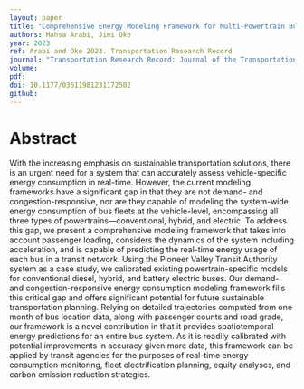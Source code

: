```yaml
---
layout: paper
title: "Comprehensive Energy Modeling Framework for Multi-Powertrain Bus Transit Systems"
authors: Mahsa Arabi, Jimi Oke
year: 2023
ref: Arabi and Oke 2023. Transportation Research Record
journal: "Transportation Research Record: Journal of the Transportation Research Board :036119812311725."
volume: 
pdf:
doi: 10.1177/03611981231172502
github:
---
```

# Abstract
With the increasing emphasis on sustainable transportation solutions, there is an urgent need for a system that can accurately assess vehicle-specific energy consumption in real-time. However, the current modeling frameworks have a significant gap in that they are not demand- and congestion-responsive, nor are they capable of modeling the system-wide energy consumption of bus fleets at the vehicle-level, encompassing all three types of powertrains—conventional, hybrid, and electric. To address this gap, we present a comprehensive modeling framework that takes into account passenger loading, considers the dynamics of the system including acceleration, and is capable of predicting the real-time energy usage of each bus in a transit network. Using the Pioneer Valley Transit Authority system as a case study, we calibrated existing powertrain-specific models for conventional diesel, hybrid, and battery electric buses. Our demand- and congestion-responsive energy consumption modeling framework fills this critical gap and offers significant potential for future sustainable transportation planning. Relying on detailed trajectories computed from one month of bus location data, along with passenger counts and road grade, our framework is a novel contribution in that it provides spatiotemporal energy predictions for an entire bus system. As it is readily calibrated with potential improvements in accuracy given more data, this framework can be applied by transit agencies for the purposes of real-time energy consumption monitoring, fleet electrification planning, equity analyses, and carbon emission reduction strategies.
